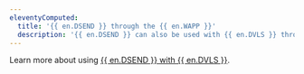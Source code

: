 ```yaml
---
eleventyComputed:
  title: '{{ en.DSEND }} through the {{ en.WAPP }}'
  description: '{{ en.DSEND }} can also be used with {{ en.DVLS }} through the {{ en.WAPP }}.'
---
```

Learn more about using [{{ en.DSEND }} with {{ en.DVLS }}](/server/send/).